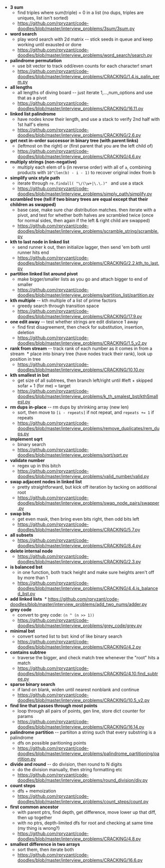 * **3 sum**
  * find triples where sum(triple) = 0 in a list (no dups, triples are uniques, list isn't sorted)
  * https://github.com/rpryzant/code-doodles/blob/master/interview_problems/3sum/3sum.py
* **word search**
  * play word search with 2d matrix -- stick seeds in queue and keep working until exausted or done
  * https://github.com/rpryzant/code-doodles/blob/master/interview_problems/word_search/search.py
* **palindrome permutation**
  * use bit vector to track odd/even counts for each character! smart
  * https://github.com/rpryzant/code-doodles/blob/master/interview_problems/CRACKING/1.4.is_palin_perm.py
* **all lengths**
  * all lengths of diving board -- just iterate 1,...,num_options and use that as a pivot
  * https://github.com/rpryzant/code-doodles/blob/master/interview_problems/CRACKING/16.11.py
* **linked list palindrome**
  * have nodes know their length, and use a stack to verify 2nd half with 1st half's elems
  * https://github.com/rpryzant/code-doodles/blob/master/interview_problems/CRACKING/2.6.py
* **get next in-order successor in binary tree (with parent links)**
  * (leftmost on the right) or (first parent that you are the left child of)
  * https://github.com/rpryzant/code-doodles/blob/master/interview_problems/CRACKING/4.6.py
* **multiply strings (non-negative)**
  * multiply each elem of `b` (in reverse order) with all of `a`, combining products with `10^(len(b) - i - 1)` to recover original index from b
* **simplify unix style path**
  * iterate through `re.findall( "\/(\w+|\.\.)" ` and use a stack
  * https://github.com/rpryzant/code-doodles/blob/master/interview_problems/simply_path/simplify.py
* **scrambled tree (tell if two binary trees are equal except that their children as swapped)**
  * base case, make sure char distribution matches. then iterate with a pivot, and test for whether both halves are scrambled twice (once for normal sides, then again if the left & right child are swapped)
  * https://github.com/rpryzant/code-doodles/blob/master/interview_problems/scramble_string/scramble.py
* **kth to last node in linked list**
  * send runner k out, then initialize lagger, then send 'em both until runner hits end
  * https://github.com/rpryzant/code-doodles/blob/master/interview_problems/CRACKING/2.2.kth_to_last.py
* **partition linked list around pivot**
  * make bigger/smaller lists as you go and attach bigger to end of smaller
  * https://github.com/rpryzant/code-doodles/blob/master/interview_problems/partition_list/partition.py
* **kth multiple** -- kth multiple of a list of prime factors
  * greedy search through transition space
  * https://github.com/rpryzant/code-doodles/blob/master/interview_problems/CRACKING/17.9.py
* **one edit away** -- test whether strings are edit distance 1 away
  * find first disagreement, then check for substitution, insertion, deletion
  * https://github.com/rpryzant/code-doodles/blob/master/interview_problems/CRACKING/1.5_v2.py
* **rank from stream** -- track rank of each number as it comes in from a stream
  * place into binary tree (have nodes track their rank), look up position in tree
  * https://github.com/rpryzant/code-doodles/blob/master/interview_problems/CRACKING/10.10.py
* **kth smallest in bst**
  * get size of all subtrees, then branch left/right until #left + skipped sofar + 1 (for me) = target
  * https://github.com/rpryzant/code-doodles/blob/master/interview_problems/k_th_smalest_bst/kthSmallest.py
* **rm dups in-place**  -- rm dups by shrinking array (new len)
  * sort, then move to `[i - repeats]` if not repeat, and `repeats += 1` if repeats
  * https://github.com/rpryzant/code-doodles/blob/master/interview_problems/remove_duplicates/rem_dups.py
* **implement sqrt**
  * binary search
  * https://github.com/rpryzant/code-doodles/blob/master/interview_problems/sqrt/sqrt.py
* **validate number**
  * regex up in this bitch
  * https://github.com/rpryzant/code-doodles/blob/master/interview_problems/valid_number/valid.py
* **swap adjacent nodes in linked list**
  * pretty straightforward, but kick off iteration by tacking on additional root
  * https://github.com/rpryzant/code-doodles/blob/master/interview_problems/swap_node_pairs/swapper.py
* **swap bits**
  * get even mask, then bring even bits right, then odd bits left
  * https://github.com/rpryzant/code-doodles/blob/master/interview_problems/CRACKING/5.7.py
* **all subsets**
  * https://github.com/rpryzant/code-doodles/blob/master/interview_problems/CRACKING/8.4.py
* **delete internal node**
  * https://github.com/rpryzant/code-doodles/blob/master/interview_problems/CRACKING/2.3.py
* **is balanced bst**
  * in one function, both track height and make sure heights aren't off by more than 1
  * https://github.com/rpryzant/code-doodles/blob/master/interview_problems/CRACKING/4.4.is_balanced_bst.py
* **add linked lists**
  * https://github.com/rpryzant/code-doodles/blob/master/interview_problems/add_two_nums/adder.py
* **grey code**
  * convert to grey code: `(n ^ (n >> 1))`
  * https://github.com/rpryzant/code-doodles/blob/master/interview_problems/grey_code/grey.py
* **minimal bst** 
  * convert sorted list to bst: kind of like binary search
  * https://github.com/rpryzant/code-doodles/blob/master/interview_problems/CRACKING/4.2.py
* **contains subtree**
  * traverse the bigger, and check match tree whenever the "root" hits a match
  * https://github.com/rpryzant/code-doodles/blob/master/interview_problems/CRACKING/4.10.find_subtree.py
* **sparse binary search**
  * if land on blank, widen until nearest nonblank and continue
  * https://github.com/rpryzant/code-doodles/blob/master/interview_problems/CRACKING/10.5_v2.py
* **find line that passes through most points**
  * loop through all pairs of points, gen line, store dict counter for params
  * https://github.com/rpryzant/code-doodles/blob/master/interview_problems/CRACKING/16.14.py
* **palindrome partition** -- partiiton a string such that every substring is a palindrome
  * dfs on possible paritioning points
  * https://github.com/rpryzant/code-doodles/blob/master/interview_problems/palindrome_partitioning/partition.py
* **divide and round** -- do division, then round to N digits
  * do the division manually, then string formatting etc
  * https://github.com/rpryzant/code-doodles/blob/master/interview_problems/round_division/div.py
* **count steps**
  * dfs + memoization
  * https://github.com/rpryzant/code-doodles/blob/master/interview_problems/count_steps/count.py
* **first common ancestor**
  * with parent ptrs, find depth, get difference, move lower up that diff, then up together
  * with no ptrs, depth-limited dfs for root and checking at same time (my thing is wrong?)
  * https://github.com/rpryzant/code-doodles/blob/master/interview_problems/CRACKING/4.8.py
* **smallest difference in two arrays**
  * sort them, then iterate both
  * https://github.com/rpryzant/code-doodles/blob/master/interview_problems/CRACKING/16.6.py




